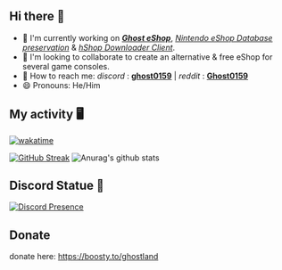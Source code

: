 ## Hi there 👋

- 🔭 I'm currently working on **_[Ghost eShop](https://ghosteshop.com)_**, _[Nintendo eShop Database preservation](https://github.com/ghost-land/Nintendo-eShop-db)_ & _[hShop Downloader Client](https://github.com/Ghost0159/hShop-downloader)_.
- 👯 I'm looking to collaborate to create an alternative & free eShop for several game consoles.
- 📮 How to reach me:  _discord_ : **[ghost0159](https://discord.com/users/540888527651733511)** | _reddit_ : **[Ghost0159](https://www.reddit.com/user/Ghost0159)**
- 😄 Pronouns: He/Him


## My activity 🖥️ 
[![wakatime](https://wakatime.com/badge/user/8f862a91-fead-4406-b618-90ee4403c176.svg)](https://wakatime.com/@8f862a91-fead-4406-b618-90ee4403c176)

[![GitHub Streak](https://github-readme-streak-stats.herokuapp.com?user=Ghost0159&theme=tokyonight&date_format=M%20j%5B%2C%20Y%5D)](https://git.io/streak-stats) ![Anurag's github stats](https://github-readme-stats.vercel.app/api?username=ghost0159&show_icons=true&locale=en&count_private=true&bg_color=ffffff,F9F9F9)


## Discord Statue 🤖

[![Discord Presence](https://lanyard.cnrad.dev/api/540888527651733511)](https://discord.com/users/540888527651733511)


## Donate
donate here: https://boosty.to/ghostland
